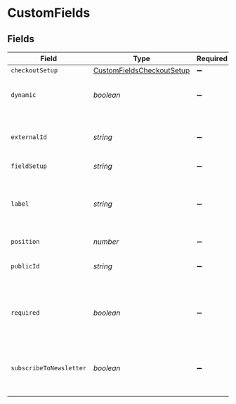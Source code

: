 # CustomFields


## Fields

| Field                                                                         | Type                                                                          | Required                                                                      | Description                                                                   | Example                                                                       |
| ----------------------------------------------------------------------------- | ----------------------------------------------------------------------------- | ----------------------------------------------------------------------------- | ----------------------------------------------------------------------------- | ----------------------------------------------------------------------------- |
| `checkoutSetup`                                                               | [CustomFieldsCheckoutSetup](../../models/shared/customfieldscheckoutsetup.md) | :heavy_minus_sign:                                                            | N/A                                                                           | string                                                                        |
| `dynamic`                                                                     | *boolean*                                                                     | :heavy_minus_sign:                                                            | Defines whether the field is dynamic.                                         | false                                                                         |
| `externalId`                                                                  | *string*                                                                      | :heavy_minus_sign:                                                            | The external ID for the custom field.                                         | 123456                                                                        |
| `fieldSetup`                                                                  | *string*                                                                      | :heavy_minus_sign:                                                            | N/A                                                                           | string                                                                        |
| `label`                                                                       | *string*                                                                      | :heavy_minus_sign:                                                            | The displayed label for the custom field, seen by the shopper.                | Special Field                                                                 |
| `position`                                                                    | *number*                                                                      | :heavy_minus_sign:                                                            | N/A                                                                           | 1                                                                             |
| `publicId`                                                                    | *string*                                                                      | :heavy_minus_sign:                                                            | The internal ID for the custom field.                                         | i-123456                                                                      |
| `required`                                                                    | *boolean*                                                                     | :heavy_minus_sign:                                                            | Defines if the field must be completed to check out.                          | true                                                                          |
| `subscribeToNewsletter`                                                       | *boolean*                                                                     | :heavy_minus_sign:                                                            | Defines whether the shopper is opted into a newsletter or not.                | false                                                                         |